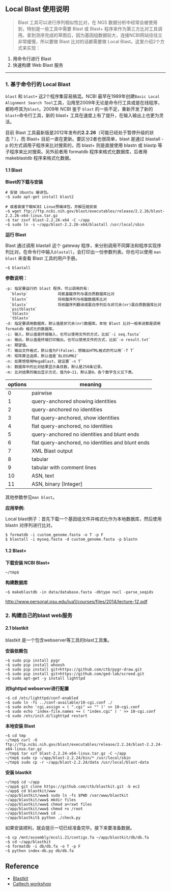 ## Local Blast 使用说明

> Blast 工具可以进行序列相似性比对，在 NGS 数据分析中经常会被使用到，特别是一些工具中需要 Blast 或 Blast+ 程序来作为第三方比对工具调用。拿到测序完成的草图后，因为基因组数据较大，连接NCBI网站往往又非常缓慢，所以要做 Blast 比对的话都需要做 Local Blast。这里介绍2个方式来实现：

1. 用命令行进行 Blast
2. 快速构建 Web Blast 服务

---

### 1. 基于命令行的 Local Blast

`blast` 和 `blast+` 这2个程序集容易搞混。NCBI 最早在1989年创建`Basic Local Alignment Search Tool`工具，沿用至2009年无论是命令行工具或是在线程序，都称呼其为`blast`。2009年 NCBI 鉴于 `blast` 的一些不足，重新开发了新的`blast+`命令行工具，新的 blast+ 工具在速度上有了提升，在输入输出上也更为灵活。

目前 Blast 工具最新版是2012年发布的**2.2.26**（可能已经处于暂停升级的状态？），而 Blast+ 目前一直在更新。要区分2者也很简单，blast 是通过 blastall -p 的方式调用子程序来比对搜索的，而 blast+ 则是直接使用 blastn 或 blastp 等子程序来比对搜索。另外前者用 formatdb 程序来格式化数据库，后者用 makeblastdb 程序来格式化数据。

#### 1.1 Blast

**Blast的下载与安装**

```
# 安装 Ubuntu 编译包。
~$ sudo apt-get install blast2

# 或者直接下载NCBI Linux预编译包，并解压缩安装
~$ wget ftp://ftp.ncbi.nih.gov/blast/executables/release/2.2.26/blast-2.2.26-x64-linux.tar.gz
~$ tar zxvf blast-2.2.26-x64 -C ~/app
~$ sudo ln -s ~/app/blast-2.2.26-x64/blastall /usr/local/sbin
```

**运行 Blast**

Blast 通过调用 blastall 这个 gateway 程序，来分别调用不同算法和程序实现序列比对。在命令行中输入`blastall`，会打印出一份参数列表。你也可以使用 `man blast` 来查看 Blast 工具的用户手册。

```
~$ blastall
```

**参数说明：**

```
-p: 指定要运行的 blast 程序。可以调用的有:
  `blastp`             将氨基酸序列与蛋白质数据库比对
  `blastn`             将核酸序列与核酸数据库比对
  `blastx`             将核酸序列翻译成蛋白序列后与非冗余(nr)蛋白质数据库比对
  `psitblastn`
  `tblastn`
  `tblastx`
-d: 指定要调用数据库，默认值是非冗余(nr)数据库。本地 Blast 比对一般来说都是调用 formatdb 格式化的数据库。
-i: 输入，默认值是终端输入，也可以使用文件的方式，比如`-i seq.fasta`
-o: 输出，默认值是终端打印输出，也可以使用文件的方式，比如`-o result.txt`
-e: 期望值。
-T: 输出文件格式，默认值为F(False)，想输出HTML格式的可以用`-T T`
-M: 矩阵算法选择，默认值是`BLOSUM62`
-n: 如果想使用MegaBlast，就设置`-n T`
-b: 数据库中的比对结果显示条目数，默认是250条记录。
-m: 比对结果的输出显示方式，值为0~11，默认是0。各个数字含义见下表。
```

| options | meaning |
| -- | -- |
| 0 | pairwise |
| 1 | query-anchored showing identities |
| 2 | query-anchored no identities |
| 3 | flat query-anchored, show identities |
| 4 | flat query-anchored, no identities |
| 5 | query-anchored no identities and blunt ends |
| 6 | flat query-anchored, no identities and blunt ends |
| 7 | XML Blast output |
| 8 | tabular |
| 9 | tabular with comment lines |
| 10 | ASN, text |
| 11 | ASN, binary [Integer] |

其他参数参见`man blast`。

**应用举例:**

Local blast例子：首先下载一个基因组文件并格式化作为本地数据库，然后使用 blastn 对序列进行比对。

```
$ formatdb -i custom_genome.fasta -o T -p F
$ blastall -i myseq.fasta -d custom_genome.fasta -p blastn
```

#### 1.2 Blast+

**下载安装 NCBI Blast+**

```
~/tmp$ 
```

**构建数据库**

```
~$ makeblastdb -in data/database.fasta -dbtype nucl -parse_seqids
```

http://www.personal.psu.edu/iua1/courses/files/2014/lecture-12.pdf

### 2. 构建自己的blast web服务

#### 2.1 blastkit

blastkit 是一个包含webserver等工具的blast工具集。

**安装依赖包**

```
~$ sudo pip install pygr
~$ sudo pip install whoosh
~$ sudo pip install git+https://github.com/ctb/pygr-draw.git
~$ sudo pip install git+https://github.com/ged-lab/screed.git
~$ sudo apt-get -y install lighttpd
```

**对lighttpd webserver进行配置**

```
~$ cd /etc/lighttpd/conf-enabled
~$ sudo ln -fs ../conf-available/10-cgi.conf ./
~$ sudo echo 'cgi.assign = ( ".cgi" => "" )' >> 10-cgi.conf
~$ sudo echo 'index-file.names += ( "index.cgi" ) ' >> 10-cgi.conf
~$ sudo /etc/init.d/lighttpd restart
```

**本地安装 Blast**

```
~$ cd tmp
~/tmp$ curl -O ftp://ftp.ncbi.nih.gov/blast/executables/release/2.2.24/blast-2.2.24-x64-linux.tar.gz
~/tmp$ tar xzf blast-2.2.24-x64-linux.tar.gz -C ~/app
~/tmp$ sudo cp ~/app/blast-2.2.24/bin/* /usr/local/sbin
~/tmp$ sudo cp -r ~/app/blast-2.2.24/data /usr/local/blast-data
```

**安装 blastkit**

```
~/tmp$ cd ~/app
~/app$ git clone https://github.com/ctb/blastkit.git -b ec2
~/app$ cd blastkit/www
~/app/blastkit/www$ sudo ln -fs $PWD /var/www/blastkit
~/app/blastkit/www$ mkdir files
~/app/blastkit/www$ chmod a+rxwt files
~/app/blastkit/www$ chmod +x /root
~/app/blastkit/www$ cd ..
~/app/blastkit$ python ./check.py
```

如果安装顺利，就会提示一切已经准备完毕。接下来要准备数据。

```
~$ cp /mnt/assembly/ecoli.21/contigs.fa ~/app/blastkit/db/db.fa
~$ cd ~/app/blastkit
~$ formatdb -i db/db.fa -o T -p F
~$ python index-db.py db/db.fa
```

## Reference

* [Blastkit](https://github.com/ctb/blastkit.git)
* [Caltech workshop](https://github.com/dib-lab/2013-caltech-workshop/blob/master/blastkit.txt)
